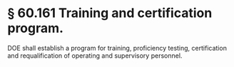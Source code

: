 # § 60.161   Training and certification program.

DOE shall establish a program for training, proficiency testing, certification and requalification of operating and supervisory personnel.




